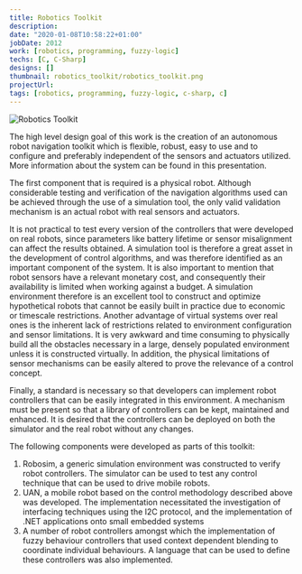 ```yaml
---
title: Robotics Toolkit
description: 
date: "2020-01-08T10:58:22+01:00"
jobDate: 2012
work: [robotics, programming, fuzzy-logic]
techs: [C, C-Sharp]
designs: []
thumbnail: robotics_toolkit/robotics_toolkit.png
projectUrl:
tags: [robotics, programming, fuzzy-logic, c-sharp, c]
---
```


![Robotics Toolkit](/project/robotics_toolkit.png)

The high level design goal of this work is the creation of an autonomous robot navigation toolkit which is flexible, robust, easy to use and to configure and preferably independent of the sensors and actuators utilized. More information about the system can be found in this presentation.

The first component that is required is a physical robot. Although considerable testing and verification of the navigation algorithms used can be achieved through the use of a simulation tool, the only valid validation mechanism is an actual robot with real sensors and actuators.

It is not practical to test every version of the controllers that were developed on real robots, since parameters like battery lifetime or sensor misalignment can affect the results obtained. A simulation tool is therefore a great asset in the development of control algorithms, and was therefore identified as an important component of the system. It is also important to mention that robot sensors have a relevant monetary cost, and consequently their availability is limited when working against a budget. A simulation environment therefore is an excellent tool to construct and optimize hypothetical robots that cannot be easily built in practice due to economic or timescale restrictions. Another advantage of virtual systems over real ones is the inherent lack of restrictions related to environment configuration and sensor limitations. It is very awkward and time consuming to physically build all the obstacles necessary in a large, densely populated environment unless it is constructed virtually. In addition, the physical limitations of sensor mechanisms can be easily altered to prove the relevance of a control concept.

Finally, a standard is necessary so that developers can implement robot controllers that can be easily integrated in this environment. A mechanism must be present so that a library of controllers can be kept, maintained and enhanced. It is desired that the controllers can be deployed on both the simulator and the real robot without any changes.

The following components were developed as parts of this toolkit:

1. Robosim, a generic simulation environment was constructed to verify robot controllers. The simulator can be used to test any control technique that can be used to drive mobile robots.
2. UAN, a mobile robot based on the control methodology described above was developed. The implementation necessitated the investigation of interfacing techniques using the I2C protocol, and the implementation of .NET applications onto small embedded systems
3. A number of robot controllers amongst which the implementation of fuzzy behaviour controllers that used context dependent blending to coordinate individual behaviours. A language that can be used to define these controllers was also implemented.

